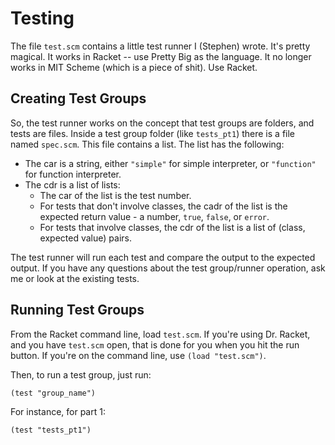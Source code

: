 Testing
=======

The file `test.scm` contains a little test runner I (Stephen) wrote.  It's
pretty magical.  It works in Racket -- use Pretty Big as the language.  It no
longer works in MIT Scheme (which is a piece of shit).  Use Racket.


Creating Test Groups
--------------------

So, the test runner works on the concept that test groups are folders, and tests
are files.  Inside a test group folder (like `tests_pt1`) there is a file named
`spec.scm`.  This file contains a list.  The list has the following:

* The car is a string, either `"simple"` for simple interpreter, or `"function"`
  for function interpreter.
* The cdr is a list of lists:
    * The car of the list is the test number.
    * For tests that don't involve classes, the cadr of the list is the expected
      return value - a number, `true`, `false`, or `error`.
    * For tests that involve classes, the cdr of the list is a list of (class,
      expected value) pairs.

The test runner will run each test and compare the output to the expected
output.  If you have any questions about the test group/runner operation, ask me
or look at the existing tests.


Running Test Groups
-------------------

From the Racket command line, load `test.scm`.  If you're using Dr. Racket, and
you have `test.scm` open, that is done for you when you hit the run button.  If
you're on the command line, use `(load "test.scm")`.

Then, to run a test group, just run:

    (test "group_name")

For instance, for part 1:

    (test "tests_pt1")
